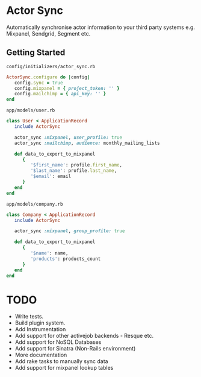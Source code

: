 # Actor Sync
Automatically synchronise actor information to your third party systems e.g. Mixpanel, Sendgrid, Segment etc. 

## Getting Started
`config/initializers/actor_sync.rb`

```ruby
ActorSync.configure do |config|
   config.sync = true
   config.mixpanel = { project_token: '' }
   config.mailchimp = { api_key: '' }
end
```

`app/models/user.rb`
```ruby
class User < ApplicationRecord
   include ActorSync

   actor_sync :mixpanel, user_profile: true
   actor_sync :mailchimp, audience: monthly_mailing_lists

   def data_to_export_to_mixpanel
      {
         '$first_name': profile.first_name,
         '$last_name': profile.last_name,
         '$email': email
      }
   end
end
```

`app/models/company.rb`
```ruby
class Company < ApplicationRecord
   include ActorSync

   actor_sync :mixpanel, group_profile: true

   def data_to_export_to_mixpanel
      {
         '$name': name,
         'products': products_count
      }
   end
end

```

# TODO
- Write tests.
- Build plugin system.
- Add Instrumentation
- Add support for other activejob backends - Resque etc.
- Add support for NoSQL Databases
- Add support for Sinatra (Non-Rails environment)
- More documentation
- Add rake tasks to manually sync data
- Add support for mixpanel lookup tables
